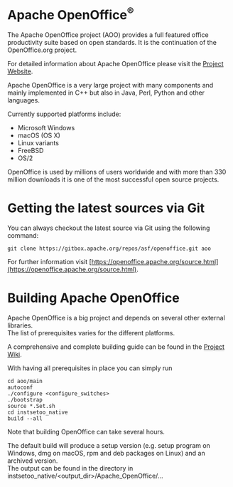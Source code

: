 # Apache OpenOffice<sup>®</sup>

The Apache OpenOffice project (AOO) provides a full featured office productivity suite based on open standards.
It is the continuation of the OpenOffice.org project.

For detailed information about Apache OpenOffice please visit the [Project Website](https://openoffice.apache.org/).

Apache OpenOffice is a very large project with many components and mainly implemented in C++ but also in Java, Perl, Python and other languages.

Currently supported platforms include:

- Microsoft Windows
- macOS (OS X)
- Linux variants
- FreeBSD
- OS/2

OpenOffice is used by millions of users worldwide and with more than 330 million downloads it is one of the most successful open source projects.

# Getting the latest sources via Git

You can always checkout the latest source via Git using the following command:
```
git clone https://gitbox.apache.org/repos/asf/openoffice.git aoo
```
For further information visit [https://openoffice.apache.org/source.html](https://openoffice.apache.org/source.html).

# Building Apache OpenOffice

Apache OpenOffice is a big project and depends on several other external libraries.\
The list of prerequisites varies for the different platforms.

A comprehensive and complete building guide can be found in the [Project Wiki](https://wiki.openoffice.org/wiki/Documentation/Building_Guide_AOO).

With having all prerequisites in place you can simply run
```
cd aoo/main
autoconf
./configure <configure_switches>
./bootstrap
source *.Set.sh
cd instsetoo_native
build --all
```
Note that building OpenOffice can take several hours.

The default build will produce a setup version (e.g. setup program on Windows, dmg on macOS, rpm and deb packages on Linux) and an archived version.\
The output can be found in the <output> directory in instsetoo_native/<output_dir>/Apache_OpenOffice/...
